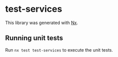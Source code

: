# test-services

This library was generated with [Nx](https://nx.dev).

## Running unit tests

Run `nx test test-services` to execute the unit tests.
